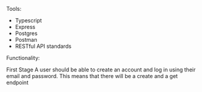 Tools:

- Typescript
- Express
- Postgres
- Postman
- RESTful API standards

Functionality:

First Stage
A user should be able to create an account and log in using their email and password. This means that there will be a create and a get endpoint
